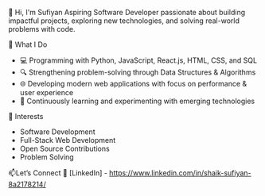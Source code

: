 👋 Hi, I'm Sufiyan
Aspiring Software Developer passionate about building impactful projects, exploring new technologies, and solving real-world problems with code.

🚀 What I Do
- 💻 Programming with Python, JavaScript, React.js, HTML, CSS, and SQL
- 🔍 Strengthening problem-solving through Data Structures & Algorithms
- 🌐 Developing modern web applications with focus on performance & user experience
- 🧠 Continuously learning and experimenting with emerging technologies

📌 Interests
- Software Development
- Full-Stack Web Development
- Open Source Contributions
- Problem Solving
  
📫Let’s Connect
💼 [LinkedIn] - https://www.linkedin.com/in/shaik-sufiyan-8a2178214/  
